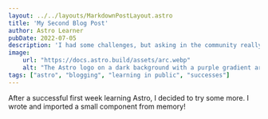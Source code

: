 ```yaml
---
layout: ../../layouts/MarkdownPostLayout.astro
title: 'My Second Blog Post'
author: Astro Learner
pubDate: 2022-07-05
description: 'I had some challenges, but asking in the community really helped!'
image:
    url: "https://docs.astro.build/assets/arc.webp"
    alt: "The Astro logo on a dark background with a purple gradient arc."
tags: ["astro", "blogging", "learning in public", "successes"]
---
```

After a successful first week learning Astro, I decided to try some more. I wrote and imported a small component from memory!
